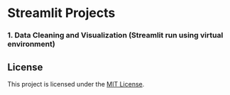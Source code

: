 <h1>Streamlit Projects</h1>

<h3>1. Data Cleaning and Visualization (Streamlit run using virtual environment)</h3>

## License

This project is licensed under the [MIT License](./LICENSE).